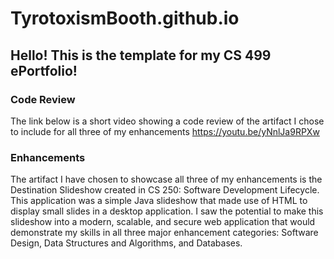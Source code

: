 # TyrotoxismBooth.github.io

## Hello! This is the template for my CS 499 ePortfolio!

### Code Review

The link below is a short video showing a code review of the artifact I chose to include for all three of my enhancements
https://youtu.be/yNnlJa9RPXw

### Enhancements

The artifact I have chosen to showcase all three of my enhancements is the Destination Slideshow created in CS 250: Software Development Lifecycle. This application was a simple Java slideshow that made use of HTML to display small slides in a desktop application. I saw the potential to make this slideshow into a modern, scalable, and secure web application that would demonstrate my skills in all three major enhancement categories: Software Design, Data Structures and Algorithms, and Databases. 
